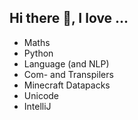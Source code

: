 ## Hi there 👋, I love ...
- Maths
- Python
- Language (and NLP)
- Com- and Transpilers
- Minecraft Datapacks
- Unicode
- IntelliJ

